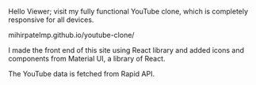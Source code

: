 Hello Viewer; visit my fully functional YouTube clone, which is completely responsive for all devices.

mihirpatelmp.github.io/youtube-clone/

I made the front end of this site using React library and added icons and components from Material UI, a library of React.

The YouTube data is fetched from Rapid API.




